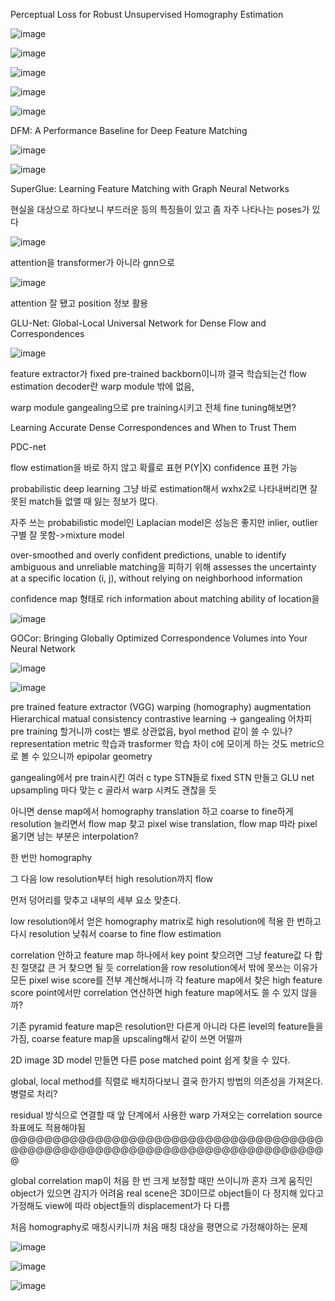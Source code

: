 Perceptual Loss for Robust Unsupervised Homography Estimation

![image](https://user-images.githubusercontent.com/67745456/154397323-7ffc6652-6bd7-484d-9f33-b03cdefa1233.png)

![image](https://user-images.githubusercontent.com/67745456/154397405-007a8a86-a78f-4ad6-81b0-d21dbe47e830.png)

![image](https://user-images.githubusercontent.com/67745456/154397429-a2333f9f-67dc-4c60-af76-f97ae0277886.png)

![image](https://user-images.githubusercontent.com/67745456/154397463-9aca135c-1eb0-4146-a20d-e9d934e3966e.png)

![image](https://user-images.githubusercontent.com/67745456/154397486-b31691a9-9a4a-4a94-bab4-3c76277f1e4e.png)




DFM: A Performance Baseline for Deep Feature Matching

![image](https://user-images.githubusercontent.com/67745456/154414769-220d664a-cd96-4a10-b72b-6e3f1a41efb0.png)

![image](https://user-images.githubusercontent.com/67745456/154414832-0ba0ce3e-7acb-47b3-8b5c-c0ae7caa36f2.png)




SuperGlue: Learning Feature Matching with Graph Neural Networks

현실을 대상으로 하다보니 부드러운 등의 특징들이 있고 좀 자주 나타나는 poses가 있다

![image](https://user-images.githubusercontent.com/67745456/154482100-4425869c-f32b-4db0-bdf5-691f48541490.png)

attention을 transformer가 아니라 gnn으로

![image](https://user-images.githubusercontent.com/67745456/154482209-d0a1cc8b-d587-4552-a6a5-72b5124ccdfe.png)

attention 잘 됐고 position 정보 활용




GLU-Net: Global-Local Universal Network for Dense Flow and Correspondences

![image](https://user-images.githubusercontent.com/67745456/154482816-416f1ece-851a-4243-afa2-99e9eb21972f.png)

feature extractor가 fixed pre-trained backborn이니까 결국 학습되는건 flow estimation decoder란 warp module 밖에 없음, 

warp module  gangealing으로 pre training시키고 전체 fine tuning해보면?





Learning Accurate Dense Correspondences and When to Trust Them

PDC-net

flow estimation을 바로 하지 않고 확률로 표현 P(Y|X) confidence 표현 가능

probabilistic deep learning 그냥 바로 estimation해서 wxhx2로 나타내버리면 잘못된 match들 없앨 때 잃는 정보가 많다.

자주 쓰는 probabilistic model인 Laplacian model은 성능은 좋지만 inlier, outlier 구별 잘 못함->mixture model

over-smoothed and overly confident predictions, unable to identify ambiguous and unreliable matching을 피하기 위해 assesses the uncertainty at a specific location (i, j), without relying on neighborhood information

confidence map 형태로 rich information about matching ability of location을 

![image](https://user-images.githubusercontent.com/67745456/154492424-8a47fe7f-6ec6-4edd-a4de-843ca0a100d2.png)




GOCor: Bringing Globally Optimized Correspondence Volumes into Your Neural Network

![image](https://user-images.githubusercontent.com/67745456/154596253-0ecb3408-5074-4129-ad9d-d6020750f46f.png)

![image](https://user-images.githubusercontent.com/67745456/154596289-81d1e7ee-4f07-484e-a34b-72ceb4c5ef21.png)




pre trained feature extractor (VGG)
warping (homography)
augmentation
Hierarchical
matual consistency
contrastive learning   -> gangealing  어차피 pre training 할거니까 cost는 별로 상관없음, byol method 같이 쓸 수 있나? representation metric 학습과 trasformer 학습 차이 c에 모이게 하는 것도 metric으로 볼 수 있으니까
epipolar geometry



gangealing에서 pre train시킨 여러 c type STN들로 fixed STN 만들고
GLU net  upsampling 마다 맞는 c 골라서 warp 시켜도 괜찮을 듯

아니면 dense map에서 homography translation 하고 coarse to fine하게 resolution 늘리면서 flow map 찾고 pixel wise translation, flow map 따라 pixel 옮기면 남는 부분은 interpolation?

한 번만 homography

그 다음 low resolution부터 high resolution까지 flow

먼저 덩어리를 맞추고 내부의 세부 요소 맞춘다.


low resolution에서 얻은 homography matrix로 high resolution에 적용 한 번하고 다시 resolution 낮춰서 coarse to fine   flow estimation




correlation 안하고 feature map 하나에서 key point 찾으려면 그냥 feature값 다 합친 절댓값 큰 거 찾으면 될 듯
correlation을 row resolution에서 밖에 못쓰는 이유가 모든 pixel wise score를 전부 계산해서니까
각 feature map에서 찾은 high feature score point에서만 correlation 연산하면 high feature map에서도 쓸 수 있지 않을까?

기존 pyramid feature map은 resolution만 다른게 아니라 다른 level의 feature들을 가짐, coarse feature map을 upscaling해서 같이 쓰면 어떨까

2D image 3D model 만들면 다른 pose matched point 쉽게 찾을 수 있다.


global, local method를 직렬로 배치하다보니 결국 한가지 방법의 의존성을 가져온다. 병렬로 처리?




residual 방식으로 연결할 때 앞 단계에서 사용한 warp 가져오는 correlation source 좌표에도 적용해야됨 @@@@@@@@@@@@@@@@@@@@@@@@@@@@@@@@@@@@@@@@@@@@@@@@@@@@@@@@@@@@@@@@@@@@@@@@@@@


global correlation map이 처음 한 번 크게 보정할 때만 쓰이니까 혼자 크게 움직인 object가 있으면 감지가 어려움 real scene은 3D이므로 object들이 다 정지해 있다고 가정해도 view에 따라 object들의 displacement가 다 다름

처음 homography로 매칭시키니까 처음 매칭 대상을 평면으로 가정해야하는 문제










![image](https://user-images.githubusercontent.com/67745456/154647743-b7cad196-c4ef-4b49-9892-e7db30a826ff.png)

![image](https://user-images.githubusercontent.com/67745456/154647837-f5ecd8ca-302c-4f3a-be92-39b6140bc2e3.png)

![image](https://user-images.githubusercontent.com/67745456/154648086-a1800d68-eee6-4155-bc85-93c0591e79b8.png)















